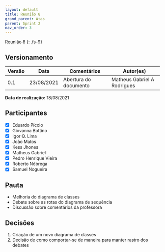 ```yaml
---
layout: default
title: Reunião 8
grand_parent: Atas
parent: Sprint 2
nav_order: 3
---
```


Reunião 8
{: .fs-9}

## Versionamento

|Versão | Data | Comentários | Autor(es) |
|-------|------|-------------|-----------|
|0.1| 23/08/2021 | Abertura do documento | Matheus Gabriel A Rodrigues|

__Data de realização:__ 18/08/2021

## Participantes

- [X] Eduardo Pícolo
- [X] Giovanna Bottino
- [X] Igor Q. Lima
- [X] João Matos
- [X] Kess Jhones
- [X] Matheus Gabriel
- [X] Pedro Henrique Vieira
- [X] Roberto Nóbrega
- [X] Samuel Nogueira

## Pauta

- Melhoria do diagrama de classes
- Debate sobre as rotas do diagrama de sequência
- Discussão sobre comentários da professora

## Decisões

1. Criação de um novo diagrama de classes
2. Decisão de como comportar-se de maneira para manter rastro dos debates


